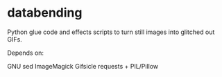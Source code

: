 databending
===========

Python glue code and effects scripts to turn still images into glitched out GIFs.

Depends on:

   GNU sed
   ImageMagick
   Gifsicle
   requests + PIL/Pillow
